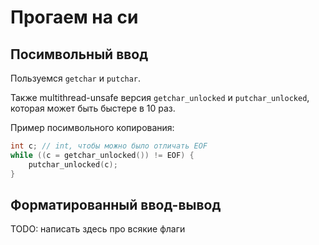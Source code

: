 # Прогаем на си

## Посимвольный ввод

Пользуемся `getchar` и `putchar`.

Также multithread-unsafe версия `getchar_unlocked` и `putchar_unlocked`, которая может быть быстере в 10 раз.

Пример посимвольного копирования:

```c
int c; // int, чтобы можно было отличать EOF
while ((c = getchar_unlocked()) != EOF) {
    putchar_unlocked(c);
}
```

## Форматированный ввод-вывод

TODO: написать здесь про всякие флаги
